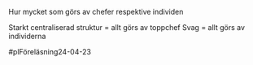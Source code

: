 
Hur mycket som görs av chefer respektive individen

Starkt centraliserad struktur = allt görs av toppchef
Svag = allt görs av individerna

#plFöreläsning24-04-23